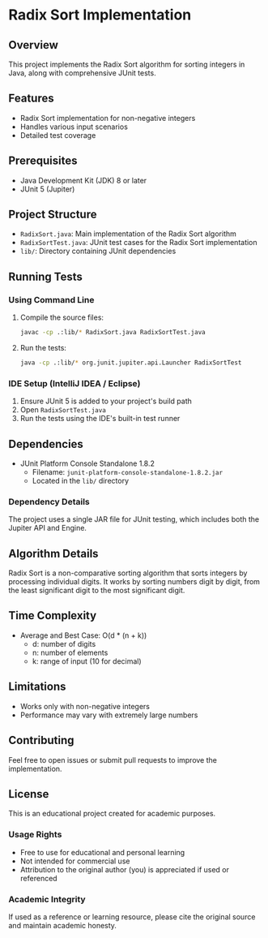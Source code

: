 # Radix Sort Implementation

## Overview

This project implements the Radix Sort algorithm for sorting integers in Java, along with comprehensive JUnit tests.

## Features

- Radix Sort implementation for non-negative integers
- Handles various input scenarios
- Detailed test coverage

## Prerequisites

- Java Development Kit (JDK) 8 or later
- JUnit 5 (Jupiter)

## Project Structure

- `RadixSort.java`: Main implementation of the Radix Sort algorithm
- `RadixSortTest.java`: JUnit test cases for the Radix Sort implementation
- `lib/`: Directory containing JUnit dependencies

## Running Tests

### Using Command Line

1. Compile the source files:

   ```bash
   javac -cp .:lib/* RadixSort.java RadixSortTest.java
   ```

2. Run the tests:
   ```bash
   java -cp .:lib/* org.junit.jupiter.api.Launcher RadixSortTest
   ```

### IDE Setup (IntelliJ IDEA / Eclipse)

1. Ensure JUnit 5 is added to your project's build path
2. Open `RadixSortTest.java`
3. Run the tests using the IDE's built-in test runner

## Dependencies

- JUnit Platform Console Standalone 1.8.2
  - Filename: `junit-platform-console-standalone-1.8.2.jar`
  - Located in the `lib/` directory

### Dependency Details

The project uses a single JAR file for JUnit testing, which includes both the Jupiter API and Engine.

## Algorithm Details

Radix Sort is a non-comparative sorting algorithm that sorts integers by processing individual digits. It works by sorting numbers digit by digit, from the least significant digit to the most significant digit.

## Time Complexity

- Average and Best Case: O(d \* (n + k))
  - d: number of digits
  - n: number of elements
  - k: range of input (10 for decimal)

## Limitations

- Works only with non-negative integers
- Performance may vary with extremely large numbers

## Contributing

Feel free to open issues or submit pull requests to improve the implementation.

## License

This is an educational project created for academic purposes.

### Usage Rights

- Free to use for educational and personal learning
- Not intended for commercial use
- Attribution to the original author (you) is appreciated if used or referenced

### Academic Integrity

If used as a reference or learning resource, please cite the original source and maintain academic honesty.
